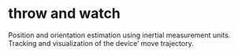 # throw and watch

Position and orientation estimation using inertial measurement units.
Tracking and visualization of the device’ move trajectory.
